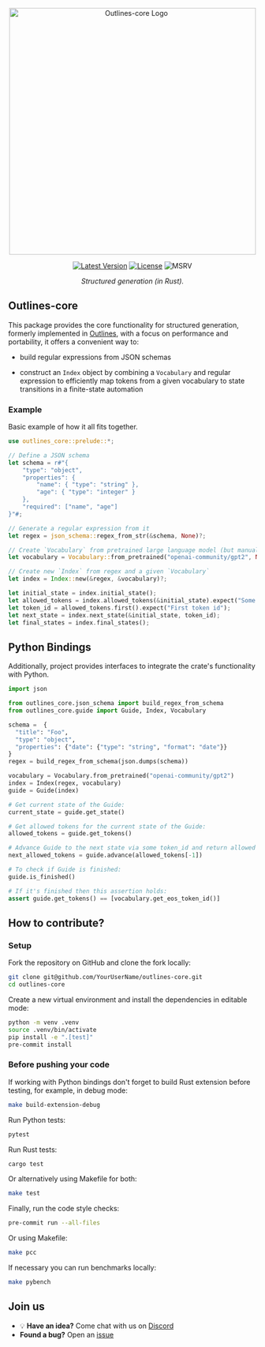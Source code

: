 <div align="center" style="margin-bottom: 1em;">

<img src="./docs/assets/images/logo.png" alt="Outlines-core Logo" width=500></img>

[![Latest Version]][crates.io] [![License]][github] ![MSRV]

[Latest Version]: https://img.shields.io/crates/v/outlines-core.svg
[crates.io]: https://crates.io/crates/outlines-core
[License]: https://img.shields.io/github/license/dottxt-ai/outlines-core.svg?color=blue&cachedrop
[github]: https://github.com/dottxt-ai/outlines-core/blob/main/LICENSE
[MSRV]: https://img.shields.io/badge/MSRV-1.71.1-brightgreen

<!---
Once it uploaded to crates.io badge could be generated like:
 [version]: https://img.shields.io/crates/msrv/outlines-core.svg?label=msrv&color=lightgrayy
 -->

*Structured generation (in Rust).*

</div>

## Outlines-core

This package provides the core functionality for structured generation, formerly implemented in [Outlines][outlines],
with a focus on performance and portability, it offers a convenient way to:

- build regular expressions from JSON schemas

- construct an `Index` object by combining a `Vocabulary` and regular expression to efficiently map tokens from a given vocabulary to state transitions in a finite-state automation

### Example

Basic example of how it all fits together.

```rust
use outlines_core::prelude::*;

// Define a JSON schema
let schema = r#"{
    "type": "object",
    "properties": {
        "name": { "type": "string" },
        "age": { "type": "integer" }
    },
    "required": ["name", "age"]
}"#;

// Generate a regular expression from it
let regex = json_schema::regex_from_str(&schema, None)?;

// Create `Vocabulary` from pretrained large language model (but manually is also possible)
let vocabulary = Vocabulary::from_pretrained("openai-community/gpt2", None)?;

// Create new `Index` from regex and a given `Vocabulary`
let index = Index::new(&regex, &vocabulary)?;

let initial_state = index.initial_state();
let allowed_tokens = index.allowed_tokens(&initial_state).expect("Some allowed token ids");
let token_id = allowed_tokens.first().expect("First token id");
let next_state = index.next_state(&initial_state, token_id);
let final_states = index.final_states();
```

## Python Bindings

Additionally, project provides interfaces to integrate the crate's functionality with Python.

``` python
import json

from outlines_core.json_schema import build_regex_from_schema
from outlines_core.guide import Guide, Index, Vocabulary

schema =  {
  "title": "Foo",
  "type": "object",
  "properties": {"date": {"type": "string", "format": "date"}}
}
regex = build_regex_from_schema(json.dumps(schema))

vocabulary = Vocabulary.from_pretrained("openai-community/gpt2")
index = Index(regex, vocabulary)
guide = Guide(index)

# Get current state of the Guide:
current_state = guide.get_state()

# Get allowed tokens for the current state of the Guide:
allowed_tokens = guide.get_tokens()

# Advance Guide to the next state via some token_id and return allowed tokens for that new state:
next_allowed_tokens = guide.advance(allowed_tokens[-1])

# To check if Guide is finished:
guide.is_finished()

# If it's finished then this assertion holds:
assert guide.get_tokens() == [vocabulary.get_eos_token_id()]
```

## How to contribute?

### Setup

Fork the repository on GitHub and clone the fork locally:

```bash
git clone git@github.com/YourUserName/outlines-core.git
cd outlines-core
```

Create a new virtual environment and install the dependencies in editable mode:

``` bash
python -m venv .venv
source .venv/bin/activate
pip install -e ".[test]"
pre-commit install
```

### Before pushing your code

If working with Python bindings don't forget to build Rust extension before testing, for example, in debug mode:

```bash
make build-extension-debug
```

Run Python tests:

``` bash
pytest
```

Run Rust tests:

``` bash
cargo test
```

Or alternatively using Makefile for both:

``` bash
make test
```

Finally, run the code style checks:

``` bash
pre-commit run --all-files
```

Or using Makefile:

``` bash
make pcc
```

If necessary you can run benchmarks locally:

``` bash
make pybench
```

## Join us

- 💡 **Have an idea?** Come chat with us on [Discord][discord]
-  **Found a bug?** Open an [issue](https://github.com/dottxt-ai/outlines-core/issues)

[outlines]: https://github.com/dottxt-ai/outlines
[discord]: https://discord.gg/R9DSu34mGd
